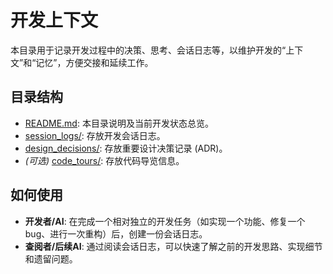 # 开发上下文

本目录用于记录开发过程中的决策、思考、会话日志等，以维护开发的“上下文”和“记忆”，方便交接和延续工作。

## 目录结构

*   [README.md](./README.md): 本目录说明及当前开发状态总览。
*   [session_logs/](./session_logs/): 存放开发会话日志。
*   [design_decisions/](./design_decisions/): 存放重要设计决策记录 (ADR)。
*   *(可选)* [code_tours/](./code_tours/): 存放代码导览信息。

## 如何使用

*   **开发者/AI**: 在完成一个相对独立的开发任务（如实现一个功能、修复一个bug、进行一次重构）后，创建一份会话日志。
*   **查阅者/后续AI**: 通过阅读会话日志，可以快速了解之前的开发思路、实现细节和遗留问题。